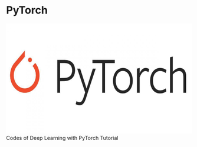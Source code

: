 # PyTorch
<a href="https://github.com/roostamovic/pytorch">
    <img src="pytorch.jpeg" alt="Logo" width="600" height="300">
  </a>
Codes of Deep Learning with PyTorch Tutorial
